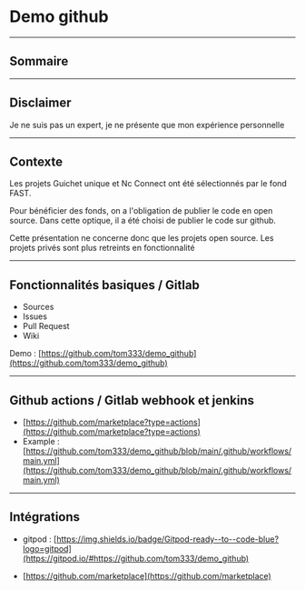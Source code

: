 # Demo github

---

## Sommaire

---
 
## Disclaimer

Je ne suis pas un expert, je ne présente que mon expérience personnelle

--- 

## Contexte

Les projets Guichet unique et Nc Connect ont été sélectionnés par le fond FAST.

Pour bénéficier des fonds, on a l'obligation de publier le code en open source.
Dans cette optique, il a été choisi de publier le code sur github.

Cette présentation ne concerne donc que les projets open source. Les projets privés sont plus retreints en fonctionnalité

---
## Fonctionnalités basiques / Gitlab

- Sources
- Issues
- Pull Request
- Wiki

Demo : [https://github.com/tom333/demo_github](https://github.com/tom333/demo_github)

---
## Github actions / Gitlab webhook et jenkins

- [https://github.com/marketplace?type=actions](https://github.com/marketplace?type=actions)
- Example : [https://github.com/tom333/demo_github/blob/main/.github/workflows/main.yml](https://github.com/tom333/demo_github/blob/main/.github/workflows/main.yml)

--- 
## Intégrations

- gitpod : [https://img.shields.io/badge/Gitpod-ready--to--code-blue?logo=gitpod](https://gitpod.io/#https://github.com/tom333/demo_github)

- [https://github.com/marketplace](https://github.com/marketplace)

